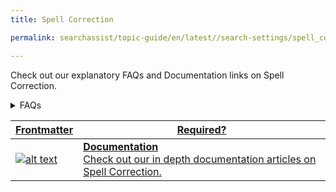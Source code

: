 ```yaml
---
title: Spell Correction

permalink: searchassist/topic-guide/en/latest//search-settings/spell_correction

---
```

<!--#### Topic Guide
###### Spell Correction-->

  Check out our explanatory FAQs and Documentation links on Spell Correction.

<!--<details class="introduction-video" open>
  <summary>Video
  </summary>
  
   [![Business Rules](images/VideoCoverImage.png)](https://player.vimeo.com/video/784493665?h=dee7a21b33&amp)

  ##### Presentable
  Watch this short video to know how to configure Presentable.

</details>-->

<details>
  <summary>FAQs
  </summary>

  <a class="doc-link" target="_blank" href="https://docs.kore.ai/searchassist/manage-relevance/spell-correction/">
 
  What is Spell Correction ?

</a>

 <a class="doc-link" target="_blank" href="https://docs.kore.ai/searchassist/manage-relevance/spell-correction/">
 
  How to configure Spell Correction?

</a>
  

</details>

<a class="doc-link" target="_blank" href="https://docs.kore.ai/searchassist/manage-relevance/spell-correction/">
 
| Frontmatter | Required? |
|-------------|-------------|
| ![alt text](images/SA_Documentation.svg "Title") | **Documentation**  <br /> Check out our in depth documentation articles on Spell Correction. |  


</a>
